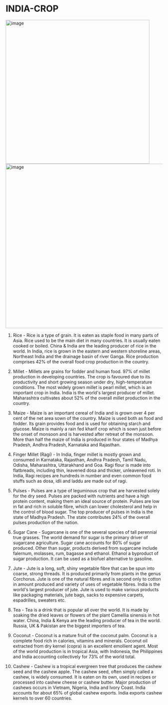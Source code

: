 # INDIA-CROP
<img width="461" alt="image" src="https://github.com/SONERIKHI/INDIA-CROP/assets/112720079/eda91f20-40c8-4386-9177-5f9a0f65ae95">

<img width="527" alt="image" src="https://github.com/SONERIKHI/INDIA-CROP/assets/112720079/11615d02-f681-42e3-88e3-c33cfc57a0f8">

1. Rice - Rice is a type of grain. It is eaten as staple food in many parts of Asia. Rice used to be the main diet in many countries. It is usually eaten cooked or boiled. China & India are the leading producer of rice in the world. In India, rice is grown in the eastern and western shoreline areas, Northeast India and the drainage basin of river Ganga. Rice production comprises 42% of the overall food crop production in the country.

2. Millet - Millets are grains for fodder and human food. 97% of millet production in developing countries. The crop is favoured due to its productivity and short growing season under dry, high-temperature conditions. The most widely grown millet is pearl millet, which is an important crop in India. India is the world's largest producer of millet. Maharashtra cultivates about 52% of the overall millet production in the country.

3. Maize - Maize is an important cereal of India and is grown over 4 per cent of the net area sown of the country. Maize is used both as food and fodder. Its grain provides food and is used for obtaining starch and glucose. Maize is mainly a rain fed kharif crop which is sown just before the onset of monsoon and is harvested after retreat of the monsoon. More than half the maize of India is produced in four states of Madhya Pradesh, Andhra Pradesh, Karnataka and Rajasthan.

4. Finger Millet (Ragi) - In India, finger millet is mostly grown and consumed in Karnataka, Rajasthan, Andhra Pradesh, Tamil Nadu, Odisha, Maharashtra, Uttarakhand and Goa. Ragi flour is made into flatbreads, including thin, leavened dosa and thicker, unleavened roti. In India, Ragi recipes are hundreds in number and even common food stuffs such as dosa, idli and laddu are made out of ragi.

5. Pulses - Pulses are a type of leguminous crop that are harvested solely for the dry seed. Pulses are packed with nutrients and have a high protein content, making them an ideal source of protein. Pulses are low in fat and rich in soluble fibre, which can lower cholesterol and help in the control of blood sugar. The top producer of pulses in India is the state of Madhya Pradesh. The state contributes 24% of the overall pulses production of the nation.

6. Sugar Cane - Sugarcane is one of the several species of tall perennial true grasses. The world demand for sugar is the primary driver of sugarcane agriculture. Sugar cane accounts for 80% of sugar produced. Other than sugar, products derived from sugarcane include falernum, molasses, rum, bagasse and ethanol. Ethanol a byproduct of sugar production. It can be used as a biofuel alternative to gasoline.

7. Jute - Jute is a long, soft, shiny vegetable fibre that can be spun into coarse, strong threads. It is produced primarily from plants in the genus Corchorus. Jute is one of the natural fibres and is second only to cotton in amount produced and variety of uses of vegetable fibres. India is the world's largest producer of jute. Jute is used to make various products like packaging materials, jute bags, sacks to expensive carpets, espadrilles, sweaters etc.

8. Tea - Tea is a drink that is popular all over the world. It is made by soaking the dried leaves or flowers of the plant Camellia sinensis in hot water. China, India & Kenya are the leading producer of tea in the world. Russia, UK & Pakistan are the biggest importers of tea.

9. Coconut - Coconut is a mature fruit of the coconut palm. Coconut is a complete food rich in calories, vitamins and minerals. Coconut oil extracted from dry kernel (copra) is an excellent emollient agent. Most of the world production is in tropical Asia, with Indonesia, the Philippines and India accounting collectively for 73% of the world total.

10. Cashew - Cashew is a tropical evergreen tree that produces the cashew seed and the cashew apple. The cashew seed, often simply called a cashew, is widely consumed. It is eaten on its own, used in recipes or processed into cashew cheese or cashew butter. Major production of cashews occurs in Vietnam, Nigeria, India and Ivory Coast. India accounts for about 65% of global cashew exports. India exports cashew kernels to over 60 countries.
